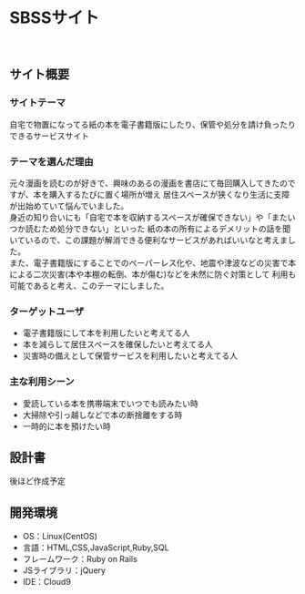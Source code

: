 # SBSSサイト
​
## サイト概要
### サイトテーマ
自宅で物置になってる紙の本を電子書籍版にしたり、保管や処分を請け負ったりできるサービスサイト
​
### テーマを選んだ理由
元々漫画を読むのが好きで、興味のあるの漫画を書店にて毎回購入してきたのですが、本を購入するたびに置く場所が増え
居住スペースが狭くなり生活に支障が出始めていて悩んでいました。</br>
身近の知り合いにも「自宅で本を収納するスペースが確保できない」や「またいつか読むため処分できない」といった
紙の本の所有によるデメリットの話を聞いているので、この課題が解消できる便利なサービスがあればいいなと考えました。</br>
また、電子書籍版にすることでのペーパーレス化や、地震や津波などの災害で本による二次災害(本や本棚の転倒、本が傷む)などを未然に防ぐ対策として
利用も可能であると考え、このテーマにしました。
​
### ターゲットユーザ
- 電子書籍版にして本を利用したいと考えてる人
- 本を減らして居住スペースを確保したいと考えてる人
- 災害時の備えとして保管サービスを利用したいと考えてる人

### 主な利用シーン
- 愛読している本を携帯端末でいつでも読みたい時
- 大掃除や引っ越しなどで本の断捨離をする時
- 一時的に本を預けたい時
​
## 設計書
後ほど作成予定
​
## 開発環境
- OS：Linux(CentOS)
- 言語：HTML,CSS,JavaScript,Ruby,SQL
- フレームワーク：Ruby on Rails
- JSライブラリ：jQuery
- IDE：Cloud9
​